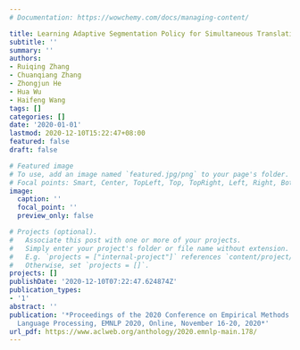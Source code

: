 ```yaml
---
# Documentation: https://wowchemy.com/docs/managing-content/

title: Learning Adaptive Segmentation Policy for Simultaneous Translation
subtitle: ''
summary: ''
authors:
- Ruiqing Zhang
- Chuanqiang Zhang
- Zhongjun He
- Hua Wu
- Haifeng Wang
tags: []
categories: []
date: '2020-01-01'
lastmod: 2020-12-10T15:22:47+08:00
featured: false
draft: false

# Featured image
# To use, add an image named `featured.jpg/png` to your page's folder.
# Focal points: Smart, Center, TopLeft, Top, TopRight, Left, Right, BottomLeft, Bottom, BottomRight.
image:
  caption: ''
  focal_point: ''
  preview_only: false

# Projects (optional).
#   Associate this post with one or more of your projects.
#   Simply enter your project's folder or file name without extension.
#   E.g. `projects = ["internal-project"]` references `content/project/deep-learning/index.md`.
#   Otherwise, set `projects = []`.
projects: []
publishDate: '2020-12-10T07:22:47.624874Z'
publication_types:
- '1'
abstract: ''
publication: '*Proceedings of the 2020 Conference on Empirical Methods in Natural
  Language Processing, EMNLP 2020, Online, November 16-20, 2020*'
url_pdf: https://www.aclweb.org/anthology/2020.emnlp-main.178/
---
```

